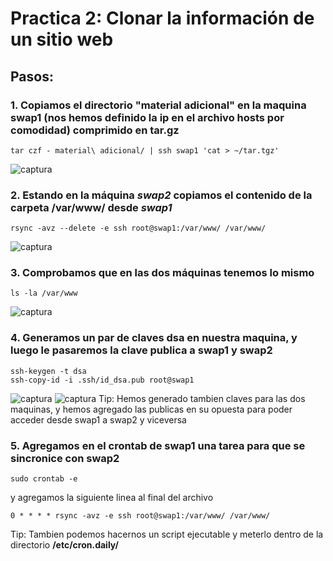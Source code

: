 # Practica 2: Clonar la información de un sitio web

## Pasos:
### 1. Copiamos el directorio "material adicional" en la maquina swap1 (nos hemos definido la ip en el archivo hosts por comodidad) comprimido en tar.gz
```
tar czf - material\ adicional/ | ssh swap1 'cat > ~/tar.tgz'
```
![captura](img/01.png)

### 2. Estando en la máquina *swap2* copiamos el contenido de la carpeta /var/www/ desde *swap1*
```
rsync -avz --delete -e ssh root@swap1:/var/www/ /var/www/
```
![captura](img/02.png)

### 3. Comprobamos que en las dos máquinas tenemos lo mismo
```
ls -la /var/www
```
![captura](img/03.png)

### 4. Generamos un par de claves dsa en nuestra maquina, y luego le pasaremos la clave publica a swap1 y swap2
```
ssh-keygen -t dsa
ssh-copy-id -i .ssh/id_dsa.pub root@swap1
```
![captura](img/04.png)
![captura](img/05.png)
Tip: Hemos generado tambien claves para las dos maquinas, y hemos agregado las publicas en su opuesta para poder acceder desde swap1 a swap2 y viceversa



### 5. Agregamos en el crontab de swap1 una tarea para que se sincronice con swap2
```
sudo crontab -e
```
y agregamos la siguiente linea al final del archivo
```
0 * * * * rsync -avz -e ssh root@swap1:/var/www/ /var/www/
```

Tip: Tambien podemos hacernos un script ejecutable y meterlo dentro de la directorio **/etc/cron.daily/**
